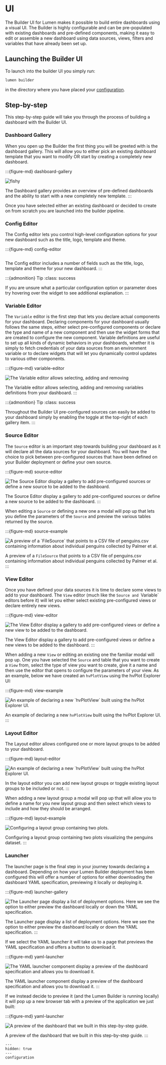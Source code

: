 # UI

The Builder UI for Lumen makes it possible to build entire dashboards using a visual UI. The Builder is highly configurable and can be pre-populated with existing dashboards and pre-defined components, making it easy to edit or assemble a new dashboard using data sources, views, filters and variables that have already been set up.

## Launching the Builder UI

To launch into the builder UI you simply run:

```bash
lumen builder
```

in the directory where you have placed your [configuration](configuration.md).

## Step-by-step

This step-by-step guide will take you through the process of building a dashboard with the Builder UI.

### Dashboard Gallery

When you open up the Builder the first thing you will be greeted with is the dashboard gallery. This will allow you to either pick an existing dashboard template that you want to modify OR start by creating a completely new dashboard.

:::{figure-md} dashboard-gallery

<img src="../_static/dashboard_gallery.png" alt="fishy">

The Dashboard gallery provides an overview of pre-defined dashboards and the ability to start with a new completely new template.
:::

Once you have selected either an existing dashboard or decided to create on from scratch you are launched into the builder pipeline.

### Config Editor

The Config editor lets you control high-level configuration options for your new dashboard such as the title, logo, template and theme.

:::{figure-md} config-editor

<img src="../_static/config_editor.png" alt="">

The Config editor includes a number of fields such as the title, logo, template and theme for your new dashboard.
:::

:::{admonition} Tip
:class: success

If you are unsure what a particular configuration option or parameter does try hovering over the widget to see additional explanation.
:::

### Variable Editor

The `Variable` editor is the first step that lets you declare actual components for your dashboard. Declaring components for your dashboard usually follows the same steps, either select pre-configured components or declare the type and name of a new component and then use the widget forms that are created to configure the new component. Variable definitions are useful to set up all kinds of dynamic behaviors in your dashboards, whether it is simply to fetch credentials of your data sources from an environment variable or to declare widgets that will let you dynamically control updates to various other components.

:::{figure-md} variable-editor

<img src="../_static/variable_editor.png" alt="The Variable editor allows selecting, adding and removing  ">

The Variable editor allows selecting, adding and removing variables definitions from your dashboard.
:::

:::{admonition} Tip
:class: success

Throughout the Builder UI pre-configured sources can easily be added to your dashboard simply by enabling the toggle at the top-right of each gallery item.
:::

### Source Editor

The `Source` editor is an important step towards building your dashboard as it will declare all the data sources for your dashboard. You will have the choice to pick between pre-configured sources that have been defined on your Builder deployment or define your own source.

:::{figure-md} source-editor

<img src="../_static/source_editor.png" alt="The Source Editor display a gallery to add pre-configured sources or define a new source to be added to the dashboard.">

The Source Editor display a gallery to add pre-configured sources or define a new source to be added to the dashboard.
:::

When editing a `Source` or defining a new one a modal will pop up that lets you define the parameters of the `Source` and preview the various tables returned by the source.

:::{figure-md} source-example

<img src="../_static/source_example.png" alt="A preview of a `FileSource` that points to a CSV file of penguins.csv containing information about individual penguins collected by Palmer et al.">

A preview of a `FileSource` that points to a CSV file of penguins.csv containing information about individual penguins collected by Palmer et al.
:::

### View Editor

Once you have defined your data sources it is time to declare some views to add to your dashboard. The `View` editor (much like the `Source and `Variable` editors before it) will let you either select existing pre-configured views or declare entirely new views.

:::{figure-md} view-editor

<img src="../_static/view_editor.png" alt="The View Editor display a gallery to add pre-configured views or define a new view to be added to the dashboard.">

The View Editor display a gallery to add pre-configured views or define a new views to be added to the dashboard.
:::

When adding a new `View` or editing an existing one the familiar modal will pop up. One you have selected the `Source` and table that you want to create a `View` from, select the type of view you want to create, give it a name and then use the editor that opens to configure the parameters of your view. As an example, below we have created an `hvPlotView` using the hvPlot Explorer UI:

:::{figure-md} view-example

<img src="../_static/view_example.png" alt="An example of declaring a new `hvPlotView` built using the hvPlot Explorer UI.">

An example of declaring a new `hvPlotView` built using the hvPlot Explorer UI.
:::

### Layout Editor

The Layout editor allows configured one or more layout groups to be added to your dashboard.

:::{figure-md} layout-editor

<img src="../_static/view_example.png" alt="An example of declaring a new `hvPlotView` built using the hvPlot Explorer UI.">

In the layout editor you can add new layout groups or toggle existing layout groups to be included or not.
:::

When adding a new layout group a modal will pop up that will allow you to define a name for you new layout group and then select which views to include and how they should be arranged.

:::{figure-md} layout-example

<img src="../_static/layout_example.png" alt="Configuring a layout group containing two plots.">

Configuring a layout group containing two plots visualizing the penguins dataset.
:::

### Launcher

The launcher page is the final step in your journey towards declaring a dashboard. Depending on how your Lumen Builder deployment has been configured this will offer a number of options for either downloading the dashboard YAML specification, previewing it locally or deploying it.

:::{figure-md} launcher-gallery

<img src="../_static/launcher.png" alt="The Launcher page display a list of deployment options. Here we see the option to either preview the dashboard locally or down the YAML specification.">

The Launcher page display a list of deployment options. Here we see the option to either preview the dashboard locally or down the YAML specification.
:::

If we select the YAML launcher it will take us to a page that previews the YAML specification and offers a button to download it.

:::{figure-md} yaml-launcher

<img src="../_static/yaml_launcher.png" alt="The YAML launcher component display a preview of the dashboard specification and allows you to download it.">

The YAML launcher component display a preview of the dashboard specification and allows you to download it.
:::

If we instead decide to preview it (and the Lumen Builder is running locally) it will pop up a new browser tab with a preview of the application we just built:

:::{figure-md} yaml-launcher

<img src="../_static/builder_dashboard.png" alt="A preview of the dashboard that we built in this step-by-step guide.">

A preview of the dashboard that we built in this step-by-step guide.
:::


```{toctree}
---
hidden: true
---
configuration
```
